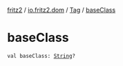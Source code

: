 [fritz2](../../index.md) / [io.fritz2.dom](../index.md) / [Tag](index.md) / [baseClass](./base-class.md)

# baseClass

`val baseClass: `[`String`](https://kotlinlang.org/api/latest/jvm/stdlib/kotlin/-string/index.html)`?`